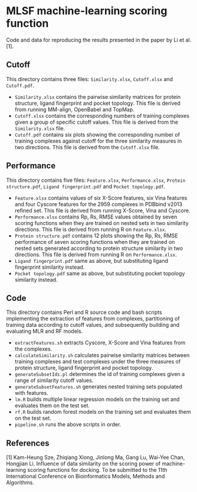 # MLSF machine-learning scoring function
Code and data for reproducing the results presented in the paper by Li et al. [1].

## Cutoff
This directory contains three files: `Similarity.xlsx`, `Cutoff.xlsx` and `Cutoff.pdf`.
* `Similarity.xlsx` contains the pairwise similarity matrices for protein structure, ligand fingerprint and pocket topology. This file is derived from running MM-align, OpenBabel and TopMap.
* `Cutoff.xlsx` contains the corresponding numbers of training complexes given a group of specific cutoff values. This file is derived from the `Similarity.xlsx` file.
* `Cutoff.pdf` contains six plots showing the corresponding number of training complexes against cutoff for the three similarity measures in two directions. This file is derived from the `Cutoff.xlsx` file.

## Performance
This directory contains five files: `Feature.xlsx`, `Performance.xlsx`, `Protein structure.pdf`, `Ligand fingerprint.pdf` and `Pocket topology.pdf`.
* `Feature.xlsx` contains values of six X-Score features, six Vina features and four Cyscore features for the 2959 complexes in PDBbind v2013 refined set. This file is derived from running X-Score, Vina and Cyscore.
* `Performance.xlsx` contains Rp, Rs, RMSE values obtained by seven scoring functions when they are trained on nested sets in two similarity directions. This file is derived from running R on `Feature.xlsx`.
* `Protein structure.pdf` contains 12 plots showing the Rp, Rs, RMSE performance of seven scoring functions when they are trained on nested sets generated according to protein structure similarity in two directions. This file is derived from running R on `Performance.xlsx`.
* `Ligand fingerprint.pdf` same as above, but substituting ligand fingerprint similarity instead.
* `Pocket topology.pdf` same as above, but substituting pocket topology similarity instead.

## Code
This directory contains Perl and R source code and bash scripts implementing the extraction of features from complexes, partitioning of training data according to cutoff values, and subsequently building and evaluating MLR and RF models.
* `extractFeatures.sh` extracts Cyscore, X-Score and Vina features from the complexes.
* `calculateSimilarity.sh` calculates pairwise similarity matrices between training complexes and test complexes under the three measures of protein structure, ligand fingerprint and pocket topology.
* `generateSubsetIds.pl` determines the id of training complexes given a range of similarity cutoff values.
* `generateSubsetFeatures.sh` generates nested training sets populated with features.
* `lm.R` builds multiple linear regression models on the training set and evaluates them on the test set.
* `rf.R` builds random forest models on the training set and evaluates them on the test set.
* `pipeline.sh` runs the above scripts in order.

## References
[1] Kam-Heung Sze, Zhiqiang Xiong, Jinlong Ma, Gang Lu, Wai-Yee Chan, Hongjian Li. Influence of data similarity on the scoring power of machine-learning scoring functions for docking. To be submitted to the 11th International Conference on Bioinformatics Models, Methods and Algorithms.
